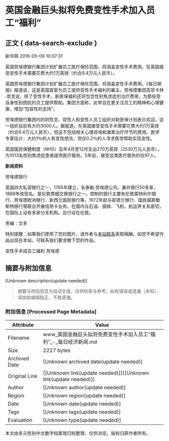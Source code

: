 # 英国金融巨头拟将免费变性手术加入员工“福利”

## 正文 { data-search-exclude }


新华网 2016-05-09 10:07:31

英国劳埃德银行集团计划扩展员工医疗保险范围，将涵盖变性手术费用。在英国接受变性手术需要花费大约1万英镑（约合9.4万元人民币）。

英国劳埃德银行集团计划扩展员工医疗保险范围，将涵盖变性手术费用。《每日邮报》报道说，这是英国首家为员工提供变性手术福利的雇主。劳埃德集团高官卡林·库克说，除了变性手术，新医保福利还将包含性别焦虑症的治疗费用，为那些受自身性别困扰的员工提供帮助。集团方面称，此举旨在更关注员工的精神和心理健康，增加“包容性的支持”。

劳埃德银行集团内的同性恋、双性人和变性人员工组织对新医保计划表示欢迎，这一组织目前有大约3000人。据报道，在英国接受变性手术需要花费大约1万英镑（约合9.4万元人民币），但这不包括相关心理咨询和激素治疗环节的费用。医学专家估计，大约1％的人有变性想法，但仅0.2％的人寻求医学帮助实现变性。

英国国民保健制度（NHS）去年4月至12月支出270万英镑（2530万元人民币），为1013名性别焦虑症患者提供医疗服务。5年前，接受这类医疗服务的仅97人。

**新闻资料**

劳埃德银行

英国四大私营银行之一，1765年建立，名泰勒·劳埃德公司。兼并银行50多家，1889年改现名。是伦敦票据交换银行之一。控制的银行主要有伦敦蒙特利尔银行、劳埃德欧洲银行、新西兰国民银行等。1972年起与密德兰银行、国民威斯敏斯特银行等联合开展信用卡业务。在国内与石油、钢铁、飞机、航运界关系密切，在国际上设有多家分支机构。总行设在伦敦。

责编：文多

特别提醒：如果我们使用了您的图片，请作者与[本站联系](http://www.nbd.com.cn/contact)索取稿酬。如您不希望作品出现在本站，可联系我们要求撤下您的作品。

变性手术成员工福利 劳埃德
<!-- tcd_original_link https://www.nbd.com.cn/articles/2016-05-09/1003542.html -->


## 摘要与附加信息

<!-- tcd_abstract -->
[Unknown description(update needed)]
<!-- tcd_abstract_end -->

> 摘要与附加信息为自动生成，仅供检索与参考。如有错误或遗漏（未知），请协助编辑指正，不胜感激。

### 附加信息 [Processed Page Metadata]

| Attribute       | Value                                  |
|-----------------|----------------------------------------|
| Filename        | www_英国金融巨头拟将免费变性手术加入员工“福利”_-_每日经济新闻.md                             |
| Size            | 2227 bytes                           |
| Archived Date   | [Unknown archived date(update needed)]                             |
| Original Link   | [[Unknown link(update needed)]]([Unknown link(update needed)])                       |
| Author          | [Unknown author(update needed)]                               |
| Region          | [Unknown region(update needed)]                               |
| Date            | [Unknown date(update needed)]                                 |
| Tags            | [Unknown tags(update needed)]                                 |
| Evaluation            | [Unknown type(update needed)]                                 |
<!-- tcd_table_end -->

本文由多元性别中文数字档案馆归档整理，仅供浏览。版权归原作者所有。
